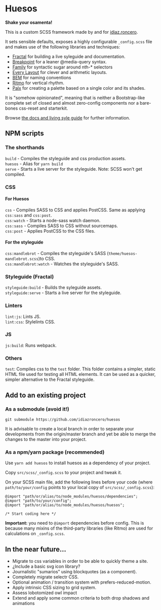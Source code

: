 # Huesos

__Shake your osamenta!__

This is a custom SCSS framework made by and for [idiaz.roncero](http://idiazroncero.com).

It sets sensible defaults, exposes a highly configurable `_config.scss` file and makes use of the following libraries and techniques:

- [Fractal](https://fractal.build) for building a live syleguide and documentation.
- [Breakpoint](http://breakpoint-sass.com/) for a leaner @media-query syntax.
- [Family](https://lukyvj.github.io/family.scss/) for syntactic sugar around nth-* selectors
- [Every Layout](https://every-layout.dev/) for clever and arithmetic layouts.
- [BEM](http://getbem.com/introduction/) for naming conventions
- [Ritmo](https://github.com/marzeelabs/ritmo) for vertical rhythm.
- [Palx](https://palx.jxnblk.com/) for creating a palette based on a single color and its shades.

It is "somehow opinionated", meaning that is neither a Bootstrap-like complete set of closed and almost zero-config components nor a bare-bones css-reset and starterkit.

Browse [the docs and living syle guide](https://idiazroncero.github.io/huesos/) for further information.

## NPM scripts

### The shorthands

`build` - Compiles the styleguide and css production assets.  
`huesos` - Alias for `yarn build`  
`serve` - Starts a live server for the styleguide. Note: SCSS won't get compiled.  

### CSS

#### For Huesos 
`css` - Compiles SASS to CSS and applies PostCSS. Same as applying `css:sass` and `css:post`.  
`css:watch` - Starts a node-sass watch daemon.  
`css:sass` - Compiles SASS to CSS without sourcemaps.  
`css:post` - Applies PostCSS to the CSS files.  

#### For the styleguide
`css:mandlebrot` - Compiles the styleguide's SASS (`theme/huesos-mandlebrot.scss`)to CSS.  
`css:mandlebrot:watch` - Watches the styleguide's SASS.

### Styleguide (Fractal)
`styleguide:build` - Builds the syleguide assets.  
`styleguide:serve` - Starts a live server for the styleguide.

### Linters
`lint:js`: Lints JS.  
`lint:css`: Stylelints CSS.

### JS
`js:build`: Runs webpack.

### Others
`test`: Compiles css to the `test` folder. This folder contains a simpler, static HTML file used for testing all HTML elements. It can be used as a quicker, simpler alternative to the Fractal styleguide.


## Add to an existing project

### As a submodule (avoid it!)

`git submodule https://github.com/idiazroncero/huesos`

It is advisable to create a local branch in order to separate your developments from the origin/master branch and yet be able to merge the changes to the master into your project.

### As a npm/yarn package (recommended)

Use `yarn add huesos` to install huesos as a dependency of your project.

Copy `src/scss/_config.scss` to your project and tweak it.

On your SCSS main file, add the following lines before your code (where `path/to/your/config` points to your local copy of `src/scss/_config.scss`):

````
@import "path/or/alias/to/node_modules/huesos/dependencies";
@import "path/to/your/config";
@import "path/or/alias/to/node_modules/huesos/huesos";

/* Start coding here */
````

__Important:__ you need to `@import` dependencies before config. This is because many mixins of the third-party libraries (like Ritmo) are used for calculations on `_config.scss`.

## In the near future...
- Migrate to css variables in order to be able to quickly theme a site.
- ¿Include a basic svg icon library?
- Journalistic "sumarios" using blockquotes (as a component).
- Completely migrate selectr CSS.
- Optional animation / transition system with prefers-reduced-motion.
- Apply intrinsic CSS sizing to grid system.
- Assess lobotomized owl impact
- Extend and apply some common criteria to both drop shadows and animations